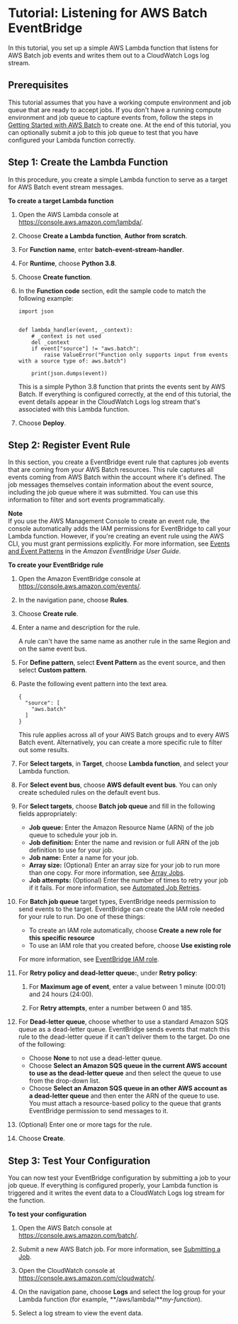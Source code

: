 # Tutorial: Listening for AWS Batch​ EventBridge<a name="batch_cwet"></a>

In this tutorial, you set up a simple AWS Lambda function that listens for AWS Batch job events and writes them out to a CloudWatch Logs log stream\.

## Prerequisites<a name="cwet_prereqs"></a>

This tutorial assumes that you have a working compute environment and job queue that are ready to accept jobs\. If you don't have a running compute environment and job queue to capture events from, follow the steps in [Getting Started with AWS Batch](Batch_GetStarted.md) to create one\. At the end of this tutorial, you can optionally submit a job to this job queue to test that you have configured your Lambda function correctly\. 

## Step 1: Create the Lambda Function<a name="cwet_create_lam"></a>

 In this procedure, you create a simple Lambda function to serve as a target for AWS Batch event stream messages\. 

**To create a target Lambda function**

1. Open the AWS Lambda console at [https://console\.aws\.amazon\.com/lambda/](https://console.aws.amazon.com/lambda/)\.

1. Choose **Create a Lambda function**, **Author from scratch**\. 

1. For **Function name**, enter **batch\-event\-stream\-handler**\.

1. For **Runtime**, choose **Python 3\.8**\.

1. Choose **Create function**\.

1. In the **Function code** section, edit the sample code to match the following example:

   ```
   import json
   
   
   def lambda_handler(event, _context):
       # _context is not used
       del _context
       if event["source"] != "aws.batch":
           raise ValueError("Function only supports input from events with a source type of: aws.batch")
   
       print(json.dumps(event))
   ```

   This is a simple Python 3\.8 function that prints the events sent by AWS Batch\. If everything is configured correctly, at the end of this tutorial, the event details appear in the CloudWatch Logs log stream that's associated with this Lambda function\.

1. Choose **Deploy**\.

## Step 2: Register Event Rule<a name="cwet_register_event_rule"></a>

In this section, you create a EventBridge event rule that captures job events that are coming from your AWS Batch resources\. This rule captures all events coming from AWS Batch within the account where it's defined\. The job messages themselves contain information about the event source, including the job queue where it was submitted\. You can use this information to filter and sort events programmatically\.

**Note**  
If you use the AWS Management Console to create an event rule, the console automatically adds the IAM permissions for EventBridge to call your Lambda function\. However, if you're creating an event rule using the AWS CLI, you must grant permissions explicitly\. For more information, see [Events and Event Patterns](https://docs.aws.amazon.com/eventbridge/latest/userguide/eb-events.html) in the *Amazon EventBridge User Guide*\.

**To create your EventBridge rule**

1. Open the Amazon EventBridge console at [https://console\.aws\.amazon\.com/events/](https://console.aws.amazon.com/events/)\.

1. In the navigation pane, choose **Rules**\.

1. Choose **Create rule**\.

1. Enter a name and description for the rule\.

   A rule can't have the same name as another rule in the same Region and on the same event bus\.

1. For **Define pattern**, select **Event Pattern** as the event source, and then select **Custom pattern**\. 

1. Paste the following event pattern into the text area\.

   ```
   {
     "source": [
       "aws.batch"
     ]
   }
   ```

   This rule applies across all of your AWS Batch groups and to every AWS Batch event\. Alternatively, you can create a more specific rule to filter out some results\.

1. For **Select targets**, in **Target**, choose **Lambda function**, and select your Lambda function\.

1. For **Select event bus**, choose **AWS default event bus**\. You can only create scheduled rules on the default event bus\.

1. For **Select targets**, choose **Batch job queue** and fill in the following fields appropriately:
   + **Job queue:** Enter the Amazon Resource Name \(ARN\) of the job queue to schedule your job in\.
   + **Job definition:** Enter the name and revision or full ARN of the job definition to use for your job\.
   + **Job name:** Enter a name for your job\.
   + **Array size:** \(Optional\) Enter an array size for your job to run more than one copy\. For more information, see [Array Jobs](array_jobs.md)\.
   + **Job attempts:** \(Optional\) Enter the number of times to retry your job if it fails\. For more information, see [Automated Job Retries](job_retries.md)\.

1. For **Batch job queue** target types, EventBridge needs permission to send events to the target\. EventBridge can create the IAM role needed for your rule to run\. Do one of these things:
   + To create an IAM role automatically, choose **Create a new role for this specific resource**
   + To use an IAM role that you created before, choose **Use existing role**

   For more information, see [EventBridge IAM role](CWE_IAM_role.md)\.

1. For **Retry policy and dead\-letter queue:**, under **Retry policy**:

   1. For **Maximum age of event**, enter a value between 1 minute \(00:01\) and 24 hours \(24:00\)\.

   1. For **Retry attempts**, enter a number between 0 and 185\.

1. For **Dead\-letter queue**, choose whether to use a standard Amazon SQS queue as a dead\-letter queue\. EventBridge sends events that match this rule to the dead\-letter queue if it can't deliver them to the target\. Do one of the following:
   + Choose **None** to not use a dead\-letter queue\.
   + Choose **Select an Amazon SQS queue in the current AWS account to use as the dead\-letter queue** and then select the queue to use from the drop\-down list\.
   + Choose **Select an Amazon SQS queue in an other AWS account as a dead\-letter queue** and then enter the ARN of the queue to use\. You must attach a resource\-based policy to the queue that grants EventBridge permission to send messages to it\.

1. \(Optional\) Enter one or more tags for the rule\.

1. Choose **Create**\.

## Step 3: Test Your Configuration<a name="cwet_test"></a>

You can now test your EventBridge configuration by submitting a job to your job queue\. If everything is configured properly, your Lambda function is triggered and it writes the event data to a CloudWatch Logs log stream for the function\.

**To test your configuration**

1. Open the AWS Batch console at [https://console\.aws\.amazon\.com/batch/](https://console.aws.amazon.com/batch/)\.

1. Submit a new AWS Batch job\. For more information, see [Submitting a Job](submit_job.md)\.

1. Open the CloudWatch console at [https://console\.aws\.amazon\.com/cloudwatch/](https://console.aws.amazon.com/cloudwatch/)\.

1. On the navigation pane, choose **Logs** and select the log group for your Lambda function \(for example, **/aws/lambda/***my\-function*\)\.

1. Select a log stream to view the event data\. 